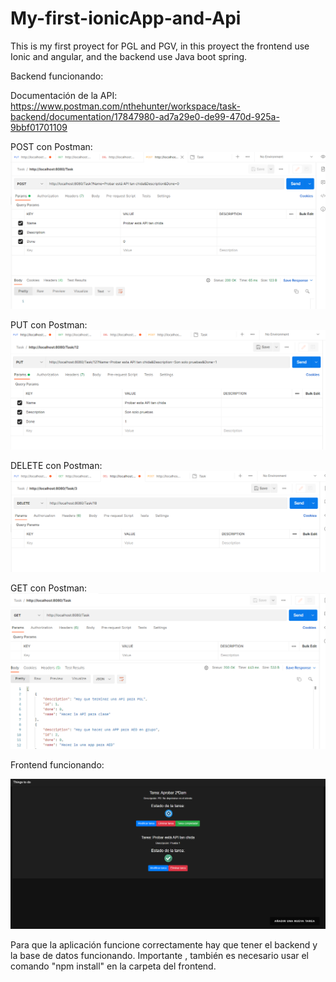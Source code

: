 # My-first-ionicApp-and-Api
This is my first proyect for PGL and PGV, in this proyect the frontend use Ionic and angular, and the backend use Java boot spring.

Backend funcionando:

Documentación de la API: https://www.postman.com/nthehunter/workspace/task-backend/documentation/17847980-ad7a29e0-de99-470d-925a-9bbf01701109

POST con Postman:
![alt text](/Capturas/POST.png)

PUT con Postman:
![alt text](/Capturas/PUT.png)

DELETE con Postman:
![alt text](/Capturas/DELETE.png)

GET con Postman:
![alt text](/Capturas/GET.png)


Frontend funcionando:

![alt text](/Capturas/frontend.png)

Para que la aplicación funcione correctamente hay que tener el backend y la base de datos funcionando.
Importante , también es necesario usar el comando "npm install" en la carpeta del frontend.
